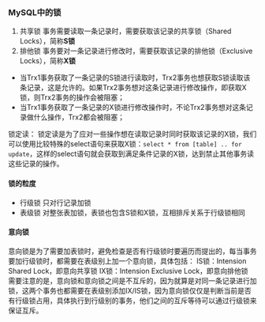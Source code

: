 
### MySQL中的锁
1. 共享锁
事务需要读取一条记录时，需要获取该记录的共享锁（Shared Locks），简称**S锁**
2. 排他锁
事务要对一条记录进行修改时，需要获取该记录的排他锁（Exclusive Locks），简称**X锁**

+ 当Trx1事务获取了一条记录的S锁进行读取时，Trx2事务也想获取S锁读取该条记录，这是允许的。如果Trx2事务想对这条记录进行修改操作，即获取X锁，则Trx2事务的操作会被阻塞；
+ 当Trx1事务获取了一条记录的X锁进行修改操作时，不论Trx2事务想对这条记录做什么操作，Trx2都会被阻塞；

锁定读：
锁定读是为了应对一些操作想在读取记录时同时获取该记录的X锁，我们可以使用比较特殊的select语句来获取X锁：`select * from [table] .. for update`，这样的select语句就会获取到满足条件记录的X锁，达到禁止其他事务读这些记录的操作。

#### 锁的粒度
+ 行级锁
只对行记录加锁
+ 表级锁
对整张表加锁，表锁也包含S锁和X锁，互相排斥关系于行级锁相同


#### 意向锁
意向锁是为了需要加表锁时，避免检查是否有行级锁时要遍历而提出的，每当事务要加行级锁时，都需要在表级别上加一个意向锁，具体包括：
IS锁：Intension Shared Lock，即意向共享锁
IX锁：Intension Exclusive Lock，即意向排他锁
需要注意的是，意向锁和意向锁之间是不互斥的，因为就算是对同一条记录进行加锁，这两个事务也都需要在表级别添加IX/IS锁，因为意向锁仅仅是判断当前是否有行级锁占用，具体执行到行级别的事务，他们之间的互斥等待可以通过行级锁来保证互斥。